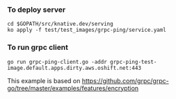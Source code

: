 ### To deploy server

```
cd $GOPATH/src/knative.dev/serving
ko apply -f test/test_images/grpc-ping/service.yaml 
```

### To run grpc client

```
go run grpc-ping-client.go -addr grpc-ping-test-image.default.apps.dirty.aws.oshift.net:443
```

This example is based on https://github.com/grpc/grpc-go/tree/master/examples/features/encryption
